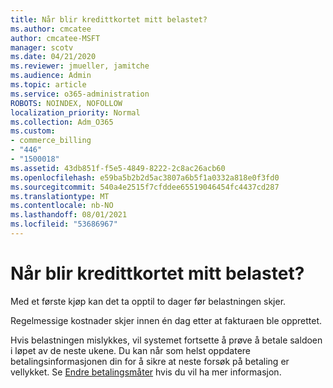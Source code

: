 ```yaml
---
title: Når blir kredittkortet mitt belastet?
ms.author: cmcatee
author: cmcatee-MSFT
manager: scotv
ms.date: 04/21/2020
ms.reviewer: jmueller, jamitche
ms.audience: Admin
ms.topic: article
ms.service: o365-administration
ROBOTS: NOINDEX, NOFOLLOW
localization_priority: Normal
ms.collection: Adm_O365
ms.custom:
- commerce_billing
- "446"
- "1500018"
ms.assetid: 43db851f-f5e5-4849-8222-2c8ac26acb60
ms.openlocfilehash: e59ba5b2b2d5ac3807a6b5f1a0332a818e0f3fd0
ms.sourcegitcommit: 540a4e2515f7cfddee65519046454fc4437cd287
ms.translationtype: MT
ms.contentlocale: nb-NO
ms.lasthandoff: 08/01/2021
ms.locfileid: "53686967"
---
```

# <a name="when-is-my-credit-card-charged"></a>Når blir kredittkortet mitt belastet?

Med et første kjøp kan det ta opptil to dager før belastningen skjer.
  
Regelmessige kostnader skjer innen én dag etter at fakturaen ble opprettet.
  
Hvis belastningen mislykkes, vil systemet fortsette å prøve å betale saldoen i løpet av de neste ukene. Du kan når som helst oppdatere betalingsinformasjonen din for å sikre at neste forsøk på betaling er vellykket. Se [Endre betalingsmåter](/microsoft-365/commerce/billing-and-payments/manage-payment-methods) hvis du vil ha mer informasjon. 
